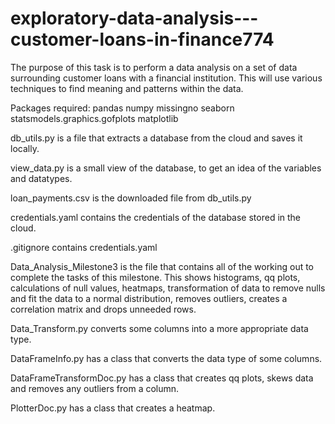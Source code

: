 # exploratory-data-analysis---customer-loans-in-finance774

The purpose of this task is to perform a data analysis on a set of data surrounding customer loans with a financial institution.
This will use various techniques to find meaning and patterns within the data.

Packages required:
pandas
numpy
missingno
seaborn
statsmodels.graphics.gofplots
matplotlib

db_utils.py is a file that extracts a database from the cloud and saves it locally.

view_data.py is a small view of the database, to get an idea of the variables and datatypes.

loan_payments.csv is the downloaded file from db_utils.py

credentials.yaml contains the credentials of the database stored in the cloud.

.gitignore contains credentials.yaml

Data_Analysis_Milestone3 is the file that contains all of the working out to complete the tasks of this milestone.
This shows histograms, qq plots, calculations of null values, heatmaps, transformation of data to remove nulls and fit the data to a normal distribution, removes outliers, creates a correlation matrix and drops unneeded rows.

Data_Transform.py converts some columns into a more appropriate data type.

DataFrameInfo.py has a class that converts the data type of some columns.

DataFrameTransformDoc.py has a class that creates qq plots, skews data and removes any outliers from a column.

PlotterDoc.py has a class that creates a heatmap.

